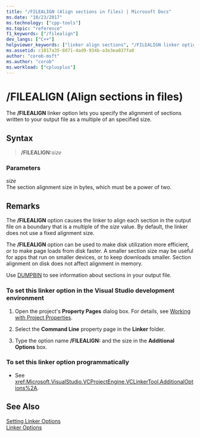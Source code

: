 ```yaml
---
title: "/FILEALIGN (Align sections in files) | Microsoft Docs"
ms.date: "10/23/2017"
ms.technology: ["cpp-tools"]
ms.topic: "reference"
f1_keywords: ["/filealign"]
dev_langs: ["C++"]
helpviewer_keywords: ["linker align sections", "/FILEALIGN linker option", "-FILEALIGN linker option", "FILEALIGN linker option"]
ms.assetid: c1017a35-8d71-4ad9-934b-a3e3ea037fa0
author: "corob-msft"
ms.author: "corob"
ms.workload: ["cplusplus"]
---
```

# /FILEALIGN (Align sections in files)

The **/FILEALIGN** linker option lets you specify the alignment of sections written to your output file as a multiple of an specified size.

## Syntax

> __/FILEALIGN:__*size*

### Parameters

*size*  
The section alignment size in bytes, which must be a power of two.

## Remarks

The **/FILEALIGN** option causes the linker to align each section in the output file on a boundary that is a multiple of the *size* value. By default, the linker does not use a fixed alignment size.

The **/FILEALIGN** option can be used to make disk utilization more efficient, or to make page loads from disk faster. A smaller section size may be useful for apps that run on smaller devices, or to keep downloads smaller. Section alignment on disk does not affect alignment in memory.

Use [DUMPBIN](dumpbin-reference.md) to see information about sections in your output file.

### To set this linker option in the Visual Studio development environment

1. Open the project's **Property Pages** dialog box. For details, see [Working with Project Properties](../../ide/working-with-project-properties.md).

1. Select the **Command Line** property page in the **Linker** folder.

1. Type the option name **/FILEALIGN:** and the size in the **Additional Options** box.

### To set this linker option programmatically

- See <xref:Microsoft.VisualStudio.VCProjectEngine.VCLinkerTool.AdditionalOptions%2A>.

## See Also

[Setting Linker Options](../../build/reference/setting-linker-options.md)   
[Linker Options](../../build/reference/linker-options.md)